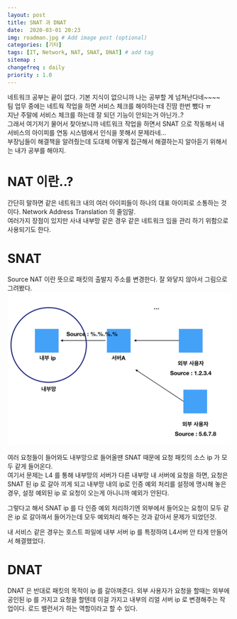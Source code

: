 ```yaml
---
layout: post
title: SNAT 과 DNAT
date:  2020-03-01 20:23
img: roadman.jpg # Add image post (optional)
categories: [기타]
tags: [IT, Network, NAT, SNAT, DNAT] # add tag
sitemap :
changefreq : daily
priority : 1.0
---
```


네트워크 공부는 끝이 없다.  기본 지식이 없으니까 나는 공부할 게 넘쳐난다네~~~~   
팀 업무 중에는 네트웍 작업을 하면 서비스 체크를 해야하는데 진땀 한번 뺐다 ㅠ   
지난 주말에  서비스 체크를 하는데 잘 되던 기능이 안되는거 아닌가..?  
그래서 여기저기 물어서 찾아보니까 네트워크 작업을 하면서 SNAT 으로 작동해서  내 서비스의 아이피를 연동 시스템에서 인식을 못해서 문제라네...   
부장님들이 해결책을 알려줬는데 도대체 어떻게 접근해서 해결하는지 알아듣기 위해서는 내가 공부를 해야지.  

# NAT 이란..? 
간단히 말하면 같은 네트워크 내의 여러 아이피들이 하나의 대표 아이피로 소통하는 것이다. 
Network Address Translation 의 줄임말.  
여러가지 장점이 있지만 사내 내부망 같은 경우 같은 네트워크 임을 관리 하기 위함으로 사용되기도 한다.  

# SNAT
Source NAT 이란 뜻으로 패킷의 출발지 주소를 변경한다.  잘 와닿지 않아서 그림으로 그려봤다.  
![snat](/assets/img/2020-03-01-snatdnat/snat.png)

여러 요청들이 들어와도 내부망으로 들어올땐 SNAT 때문에 요청 패킷의 소스 ip 가 모두 같게 들어온다.  
여기서 문제는 L4 를 통해  내부망의 서버가 다른 내부망 내 서버에 요청을 하면, 요청은 SNAT 된 ip 로 갈아 끼게 되고 내부망 내의 ip로 인증 예외 처리를 설정에 명시해 놓은 경우, 설정 예외된 ip 로 요청이 오는게 아니니까 예외가 안된다.  

그렇다고 해서 SNAT ip 를 다 인증 예외 처리하기엔 외부에서 들어오는 요청이 모두 같은 ip 로 갈아껴서 들어가는데 모두 예외처리 해주는 것과 같아서 문제가 되었던것.  

내 서비스 같은 경우는 호스트 파일에 내부 서버 ip 를 특정하여 L4서버 안 타게 만들어서 해결했었다.  


# DNAT
DNAT 은 반대로 패킷의 목적이 ip 를 갈아껴준다. 
외부 사용자가 요청을 할때는 외부에 공인된 ip 를 가지고 요청을 할텐데 이걸 가지고 내부의 리얼 서버 ip 로 변경해주는 작업이다.  로드 밸런서가 하는 역할이라고 할 수 있다.  




